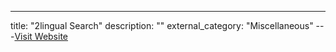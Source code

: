 ---
title: "2lingual Search"
description: ""
external_category: "Miscellaneous"
---[Visit Website](http://www.2lingual.com)

